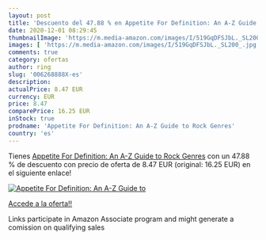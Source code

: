 ```yaml
---
layout: post
title: 'Descuento del 47.88 % en Appetite For Definition: An A-Z Guide to'
date: 2020-12-01 08:29:45
thumbnailImage: 'https://m.media-amazon.com/images/I/519GqDFSJbL._SL200_.jpg'
images: [ 'https://m.media-amazon.com/images/I/519GqDFSJbL._SL200_.jpg' ]
comments: true
category: ofertas
author: ring
slug: '006268888X-es'
description:
actualPrice: 8.47 EUR
currency: EUR
price: 8.47
comparePrice: 16.25 EUR
inStock: true
prodname: 'Appetite For Definition: An A-Z Guide to Rock Genres'
country: 'es'
---
```


Tienes [Appetite For Definition: An A-Z Guide to Rock Genres](https://www.amazon.es/dp/006268888X/?tag=tolees-21) con un 47.88 % de descuento con precio de oferta de 8.47 EUR (original: 16.25 EUR) en el siguiente enlace!

[![Appetite For Definition: An A-Z Guide to](https://m.media-amazon.com/images/I/519GqDFSJbL._SL200_.jpg)](https://www.amazon.es/dp/006268888X/?tag=tolees-21)

[Accede a la oferta!!](https://www.amazon.es/dp/006268888X/?tag=tolees-21)

Links participate in Amazon Associate program and might generate a comission on qualifying sales


